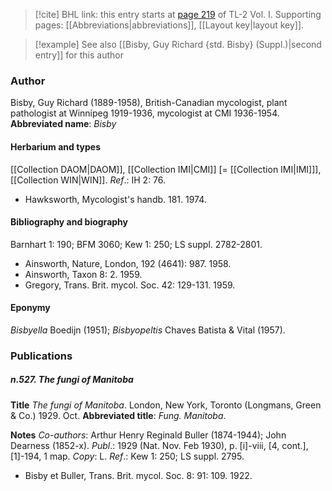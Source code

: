 > [!cite] BHL link: this entry starts at [page 219](https://www.biodiversitylibrary.org/page/33120350) of TL-2 Vol. I.
> Supporting pages: [[Abbreviations|abbreviations]], [[Layout key|layout key]].

> [!example] See also [[Bisby, Guy Richard {std. Bisby} (Suppl.)|second entry]] for this author

### Author

Bisby, Guy Richard (1889-1958), British-Canadian mycologist, plant pathologist at Winnipeg 1919-1936, mycologist at CMI 1936-1954. 
**Abbreviated name**: *Bisby*

#### Herbarium and types

[[Collection DAOM|DAOM]], [[Collection IMI|CMI]] \[= [[Collection IMI|IMI]]\], [[Collection WIN|WIN]].
*Ref*.: IH 2: 76.
- Hawksworth, Mycologist's handb. 181. 1974.

#### Bibliography and biography

Barnhart 1: 190; BFM 3060; Kew 1: 250; LS suppl. 2782-2801.
- Ainsworth, Nature, London, 192 (4641): 987. 1958.
- Ainsworth, Taxon 8: 2. 1959.
- Gregory, Trans. Brit. mycol. Soc. 42: 129-131. 1959.

#### Eponymy

*Bisbyella* Boedijn (1951); *Bisbyopeltis* Chaves Batista & Vital (1957).

### Publications

##### n.527. The fungi of Manitoba

**Title**
*The fungi of Manitoba*. London, New York, Toronto (Longmans, Green & Co.) 1929. Oct.
**Abbreviated title**: *Fung. Manitoba*.

**Notes**
*Co-authors*: Arthur Henry Reginald Buller (1874-1944); John Dearness (1852-x).
*Publ*.: 1929 (Nat. Nov. Feb 1930), p. \[i\]-viii, \[4, cont.\], \[1\]-194, 1 map. *Copy*: L.
*Ref*.: Kew 1: 250; LS suppl. 2795.
- Bisby et Buller, Trans. Brit. mycol. Soc. 8: 91: 109. 1922.

